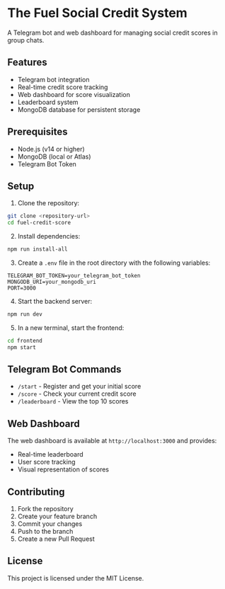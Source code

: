 # The Fuel Social Credit System

A Telegram bot and web dashboard for managing social credit scores in group chats.

## Features

- Telegram bot integration
- Real-time credit score tracking
- Web dashboard for score visualization
- Leaderboard system
- MongoDB database for persistent storage

## Prerequisites

- Node.js (v14 or higher)
- MongoDB (local or Atlas)
- Telegram Bot Token

## Setup

1. Clone the repository:
```bash
git clone <repository-url>
cd fuel-credit-score
```

2. Install dependencies:
```bash
npm run install-all
```

3. Create a `.env` file in the root directory with the following variables:
```
TELEGRAM_BOT_TOKEN=your_telegram_bot_token
MONGODB_URI=your_mongodb_uri
PORT=3000
```

4. Start the backend server:
```bash
npm run dev
```

5. In a new terminal, start the frontend:
```bash
cd frontend
npm start
```

## Telegram Bot Commands

- `/start` - Register and get your initial score
- `/score` - Check your current credit score
- `/leaderboard` - View the top 10 scores

## Web Dashboard

The web dashboard is available at `http://localhost:3000` and provides:
- Real-time leaderboard
- User score tracking
- Visual representation of scores

## Contributing

1. Fork the repository
2. Create your feature branch
3. Commit your changes
4. Push to the branch
5. Create a new Pull Request

## License

This project is licensed under the MIT License. 